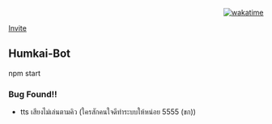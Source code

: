 <p align="right"><a href="https://wakatime.com/badge/user/24440059-63c6-4941-8705-37b1b600436c/project/c2a8c362-0c62-4150-845b-dd95470013ba"><img src="https://wakatime.com/badge/user/24440059-63c6-4941-8705-37b1b600436c/project/c2a8c362-0c62-4150-845b-dd95470013ba.svg" alt="wakatime"></a></p>

[Invite](https://discord.com/api/oauth2/authorize?client_id=921379532219482112&permissions=8&scope=bot%20applications.commands)

## Humkai-Bot
<p>npm start</p>

### Bug Found!!
- tts เสียงไม่เล่นตามคิว (ใครสักคนใจดีทำระบบให้หน่อย 5555 (ขก))